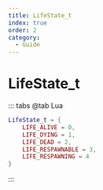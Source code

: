 ```yaml
---
title: LifeState_t
index: true
order: 2
category:
  - Guide
---
```


# LifeState_t
::: tabs
@tab Lua
```lua
LifeState_t = {
    LIFE_ALIVE = 0,
    LIFE_DYING = 1,
    LIFE_DEAD = 2,
    LIFE_RESPAWNABLE = 3,
    LIFE_RESPAWNING = 4
}
```
:::